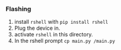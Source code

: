 ### Flashing

1. install `rshell` with `pip install rshell`
2. Plug the device in.
3. activate `rshell` in this directory.
4. In the rshell prompt `cp main.py /main.py`
